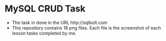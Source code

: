 <h1>MySQL CRUD Task</h1>
<ul>
  <li>The task in done in the URL http://sqlbolt.com</li>
  <li>This repository contains 18 png files. Each file is the screenshot of each lesson tasks completed by me.</li>
</ul>
